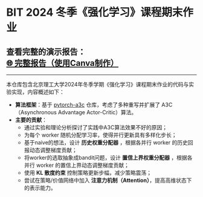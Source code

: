 # BIT 2024 冬季《强化学习》课程期末作业

**查看完整的演示报告：**  
[🌐 完整报告（使用Canva制作）](https://www.canva.cn/design/DAGWc1_iG7c/PMc5c1S34j9NeiM1cSSy0Q/edit?utm_content=DAGWc1_iG7c&utm_campaign=designshare&utm_medium=link2&utm_source=sharebutton)
------------------------
------------------------
本仓库包含北京理工大学2024年冬季学期《强化学习》课程期末作业的代码与实验实现，内容概述如下：

- **算法框架**：基于 [pytorch-a3c](https://github.com/ikostrikov/pytorch-a3c) 仓库，考虑了多种重写并扩展了 A3C（Asynchronous Advantage Actor-Critic）算法。
- **主要的贡献**：
  - 通过实验和理论分析探讨了实践中A3C算法效果不好的原因；
  - 为每个 worker 随机分配学习率，使得并行更新具有多样化步长；
  - 基于naive的想法，设计 **历史权重分配器** ，根据各并行 worker 的历史回报动态调整梯度贡献；
  - 将worker的选取抽象成bandit问题，设计 **置信上界权重分配器** ，根据各并行 worker 的置信上界动态调整梯度贡献；
  - 使用 **KL 散度约束** 控制策略更新步幅，减少策略震荡；
  - 尝试在策略/价值网络中加入 **注意力机制（Attention）**，提高高维状态下的表示能力。






